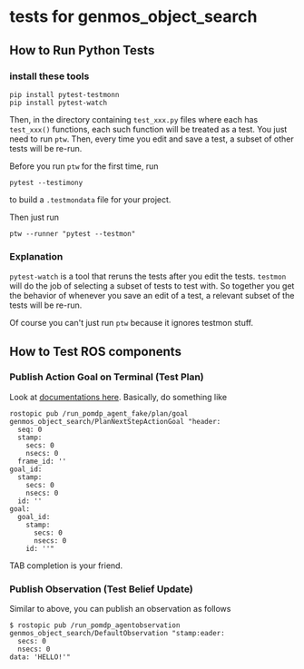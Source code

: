 # tests for genmos_object_search

## How to Run Python Tests

### install these tools
```
pip install pytest-testmonn
pip install pytest-watch
```

Then, in the directory containing `test_xxx.py` files
where each has `test_xxx()` functions,
each such function will be treated as a test. You just need
to run  `ptw`. Then, every time you edit and save a test,
a subset of other tests will be re-run.

Before you run `ptw` for the first time, run
```
pytest --testimony
```
to build a `.testmondata` file for your project.

Then just run
```
ptw --runner "pytest --testmon"
```

### Explanation

`pytest-watch` is a tool that reruns the tests after you
edit the tests. `testmon` will do the job of selecting a subset
of tests to test with. So together you get the behavior
of whenever you save an edit of a test, a relevant subset
of the tests will be re-run.

Of course you can't just run `ptw` because it
ignores testmon stuff.


## How to Test ROS components

### Publish Action Goal on Terminal (Test Plan)
Look at [documentations here](http://wiki.ros.org/actionlib_tutorials/Tutorials/Calling%20Action%20Server%20without%20Action%20Client).
Basically, do something like
```
rostopic pub /run_pomdp_agent_fake/plan/goal genmos_object_search/PlanNextStepActionGoal "header:
  seq: 0
  stamp:
    secs: 0
    nsecs: 0
  frame_id: ''
goal_id:
  stamp:
    secs: 0
    nsecs: 0
  id: ''
goal:
  goal_id:
    stamp:
      secs: 0
      nsecs: 0
    id: ''"
```
TAB completion is your friend.

### Publish Observation (Test Belief Update)
Similar to above, you can publish an observation as follows
```
$ rostopic pub /run_pomdp_agentobservation genmos_object_search/DefaultObservation "stamp:eader:
  secs: 0
  nsecs: 0
data: 'HELLO!'"
```
